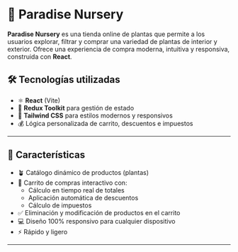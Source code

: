 # 🌿 Paradise Nursery

**Paradise Nursery** es una tienda online de plantas que permite a los usuarios explorar, filtrar y comprar una variedad de plantas de interior y exterior. Ofrece una experiencia de compra moderna, intuitiva y responsiva, construida con **React**.

## 🛠️ Tecnologías utilizadas

- ⚛️ **React** (Vite)
- 🧠 **Redux Toolkit** para gestión de estado
- 🎨 **Tailwind CSS** para estilos modernos y responsivos
- 💰 Lógica personalizada de carrito, descuentos e impuestos

---

## 🚀 Características

- 🪴 Catálogo dinámico de productos (plantas)
- 🛒 Carrito de compras interactivo con:
  - Cálculo en tiempo real de totales
  - Aplicación automática de descuentos
  - Cálculo de impuestos
- ✅ Eliminación y modificación de productos en el carrito
- 💻 Diseño 100% responsivo para cualquier dispositivo
- ⚡ Rápido y ligero

---


